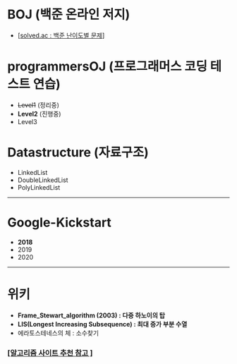 # BOJ (백준 온라인 저지)
- [[solved.ac : 백준 난이도별 문제](https://solved.ac/problems/level)]

# programmersOJ (프로그래머스 코딩 테스트 연습)
- ~~Level1~~ (정리중)
- **Level2** (진행중)
- Level3

# Datastructure (자료구조)
- LinkedList
- DoubleLinkedList
- PolyLinkedList
  
---
# Google-Kickstart
- **2018** 
- 2019
- 2020

---

# 위키
- **Frame_Stewart_algorithm (2003) : 다중 하노이의 탑**
- **LIS(Longest Increasing Subsequence) : 최대 증가 부분 수열**
- 에라토스테네스의 체 : 소수찾기

### [[알고리즘 사이트 추천 참고 ]](https://gist.github.com/shoark7/38bcff39588b528d37313a669fdfd75d)

